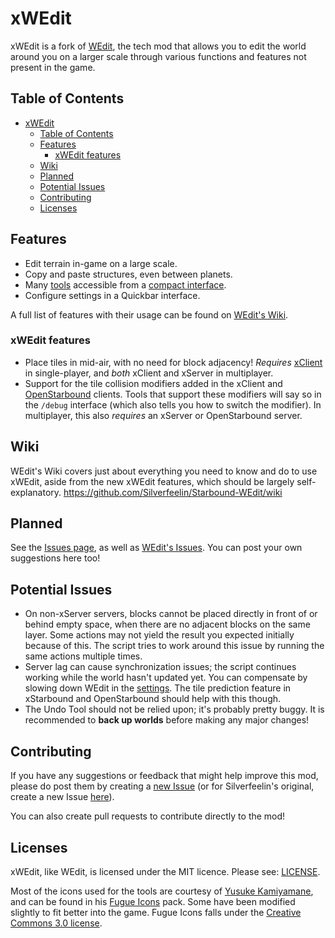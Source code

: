 # xWEdit

xWEdit is a fork of [WEdit](https://github.com/Silverfeelin/Starbound-WEdit), the tech mod that allows you to edit the world around you on a larger scale through various functions and features not present in the game.

## Table of Contents

- [xWEdit](#xwedit)
  - [Table of Contents](#table-of-contents)
  - [Features](#features)
    - [xWEdit features](#xwedit-features)
  - [Wiki](#wiki)
  - [Planned](#planned)
  - [Potential Issues](#potential-issues)
  - [Contributing](#contributing)
  - [Licenses](#licenses)

## Features

* Edit terrain in-game on a large scale.
* Copy and paste structures, even between planets.
* Many [tools](https://github.com/Silverfeelin/Starbound-WEdit/wiki/Features) accessible from a [compact interface](https://github.com/Silverfeelin/Starbound-WEdit/wiki/Compact-Interface).
* Configure settings in a Quickbar interface.

A full list of features with their usage can be found on [WEdit's Wiki](https://github.com/Silverfeelin/Starbound-WEdit/wiki).

### xWEdit features

* Place tiles in mid-air, with no need for block adjacency! *Requires* [xClient](https://github.com/xStarbound/xStarbound) in single-player, and *both* xClient and xServer in multiplayer.
* Support for the tile collision modifiers added in the xClient and [OpenStarbound](https://github.com/OpenStarbound/OpenStarbound) clients. Tools that support these modifiers will say so in the `/debug` interface (which also tells you how to switch the modifier). In multiplayer, this also *requires* an xServer or OpenStarbound server.

## Wiki

WEdit's Wiki covers just about everything you need to know and do to use xWEdit, aside from the new xWEdit features, which should be largely self-explanatory.
https://github.com/Silverfeelin/Starbound-WEdit/wiki

## Planned

See the [Issues page](https://github.com/FezzedOne/xWEdit/labels/enhancement), as well as [WEdit's Issues](https://github.com/Silverfeelin/Starbound-WEdit/labels/enhancement). You can post your own suggestions here too!

## Potential Issues

* On non-xServer servers, blocks cannot be placed directly in front of or behind empty space, when there are no adjacent blocks on the same layer. Some actions may not yield the result you expected initially because of this. The script tries to work around this issue by running the same actions multiple times.
* Server lag can cause synchronization issues; the script continues working while the world hasn't updated yet. You can compensate by slowing down WEdit in the [settings](https://github.com/Silverfeelin/Starbound-WEdit/wiki/Settings-Interface). The tile prediction feature in xStarbound and OpenStarbound should help with this though.
* The Undo Tool should not be relied upon; it's probably pretty buggy. It is recommended to **back up worlds** before making any major changes!

## Contributing

If you have any suggestions or feedback that might help improve this mod, please do post them by creating a [new Issue](https://github.com/FezzedOne/xWEdit/issues/new) (or for Silverfeelin's original, create a new Issue [here](https://github.com/Silverfeelin/Starbound-WEdit/issues/new)).

You can also create pull requests to contribute directly to the mod!

## Licenses

xWEdit, like WEdit, is licensed under the MIT licence. Please see: [LICENSE](https://github.com/Silverfeelin/Starbound-WEdit/blob/master/LICENSE).


Most of the icons used for the tools are courtesy of [Yusuke Kamiyamane](http://p.yusukekamiyamane.com/about/), and can be found in his [Fugue Icons](http://p.yusukekamiyamane.com/) pack. Some have been modified slightly to fit better into the game.
Fugue Icons falls under the [Creative Commons 3.0 license](http://creativecommons.org/licenses/by/3.0/).
